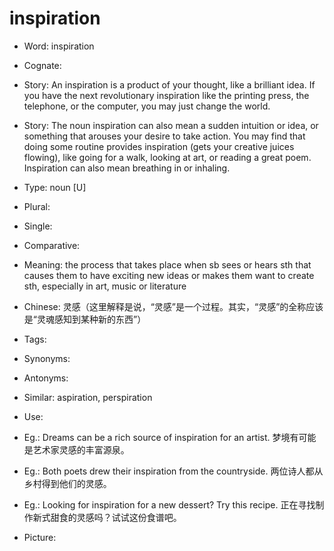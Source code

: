 # inspiration

- Word: inspiration
- Cognate: 
- Story: An inspiration is a product of your thought, like a brilliant idea. If you have the next revolutionary inspiration like the printing press, the telephone, or the computer, you may just change the world.
- Story: The noun inspiration can also mean a sudden intuition or idea, or something that arouses your desire to take action. You may find that doing some routine provides inspiration (gets your creative juices flowing), like going for a walk, looking at art, or reading a great poem. Inspiration can also mean breathing in or inhaling.

- Type: noun [U]
- Plural: 
- Single: 
- Comparative: 
- Meaning: the process that takes place when sb sees or hears sth that causes them to have exciting new ideas or makes them want to create sth, especially in art, music or literature
- Chinese: 灵感（这里解释是说，“灵感”是一个过程。其实，“灵感”的全称应该是“灵魂感知到某种新的东西”）
- Tags: 
- Synonyms: 
- Antonyms: 
- Similar: aspiration, perspiration
- Use: 
- Eg.: Dreams can be a rich source of inspiration for an artist. 梦境有可能是艺术家灵感的丰富源泉。
- Eg.: Both poets drew their inspiration from the countryside. 两位诗人都从乡村得到他们的灵感。
- Eg.: Looking for inspiration for a new dessert? Try this recipe. 正在寻找制作新式甜食的灵感吗？试试这份食谱吧。
- Picture: 


